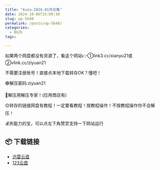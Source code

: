 ```yaml
---
title: "kuzu-2024.01月合集"
date: 2024-10-06T15:09:58
slug: wp-5640
permalink: /posts/wp-5640/
categories:
  - BG📺
tags:

---
```


如果两个网盘都没有资源了，看这个网站👉①link3.cc/xianyu21或②vlink.cc/ziyuan21

不需要注册账号！直接点本地下载转存OK？懂吧！

🟢解压密码:ziyuan21

🔵解压用解压专家！(应用商店有)

🟡转存的链接网盘有教程！一定要看教程！按教程操作！不按教程操作你不会解压！

💰🈶能力的宝，可以点左下角赞赏支持一下网站运行

## 📦 下载链接
- [迅雷云盘](https://blziyuan21.com/pay-download/5640?key=79cb9c6015&down_id=0)
- [123云盘](https://blziyuan21.com/pay-download/5640?key=79cb9c6015&down_id=1)

